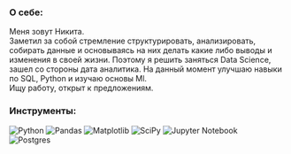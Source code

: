 ### О себе:
Меня зовут Никита.  
Заметил за собой стремление структурировать, анализировать, собирать данные и основываясь на них делать какие либо выводы и изменения в своей жизни. Поэтому я решить заняться Data Science, зашел со стороны дата аналитика. На данный момент улучшаю навыки по SQL, Python и изучаю основы Ml.  
Ищу работу, открыт к предложениям.


### Инструменты:  
![Python](https://img.shields.io/badge/python-3670A0?style=for-the-badge&logo=python&logoColor=ffdd54) ![Pandas](https://img.shields.io/badge/pandas-%23150458.svg?style=for-the-badge&logo=pandas&logoColor=white) ![Matplotlib](https://img.shields.io/badge/Matplotlib-%23ffffff.svg?style=for-the-badge&logo=Matplotlib&logoColor=black) ![SciPy](https://img.shields.io/badge/SciPy-%230C55A5.svg?style=for-the-badge&logo=scipy&logoColor=%white) ![Jupyter Notebook](https://img.shields.io/badge/jupyter-%23FA0F00.svg?style=for-the-badge&logo=jupyter&logoColor=white)   
![Postgres](https://img.shields.io/badge/postgres-%23316192.svg?style=for-the-badge&logo=postgresql&logoColor=white)

